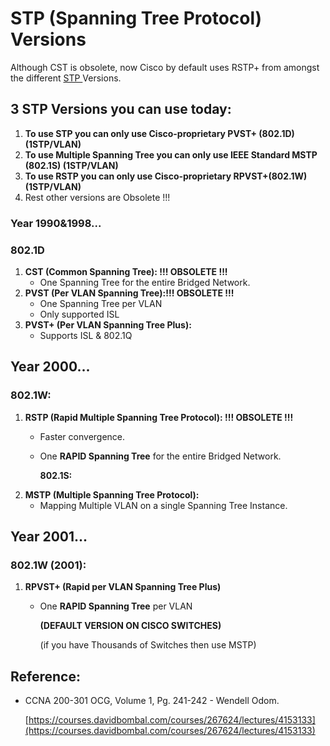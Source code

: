 # STP \(Spanning Tree Protocol\) Versions

Although CST is obsolete, now Cisco by default uses RSTP+ from amongst the different [STP ](https://app.gitbook.com/@mudassirs46/s/network-fundamentals/~/drafts/-MRZ8l67L5MHnaQIEh9W/stp-spanning-tree-protocol)Versions.

## 3 STP Versions you can use today:

1. **To use STP you can only use Cisco-proprietary PVST+ \(802.1D\) \(1STP/VLAN\)**
2. **To use Multiple Spanning Tree you can only use IEEE Standard MSTP \(802.1S\) \(1STP/VLAN\)**
3. **To use RSTP you can only use Cisco-proprietary RPVST+\(802.1W\) \(1STP/VLAN\)**
4. Rest other versions are Obsolete !!!

### Year 1990&1998...

### 802.1D

1. **CST \(Common Spanning Tree\): !!! OBSOLETE !!!**
   * One Spanning Tree for the entire Bridged Network. 
2. **PVST \(Per VLAN Spanning Tree\):!!! OBSOLETE !!!**
   * One Spanning Tree per VLAN
   * Only supported ISL
3. **PVST+ \(Per VLAN Spanning Tree Plus\):**
   * Supports ISL & 802.1Q

## Year 2000...

### 802.1W:

1. **RSTP \(Rapid Multiple Spanning Tree Protocol\): !!! OBSOLETE !!!**
   * Faster convergence.
   * One **RAPID Spanning Tree** for the entire Bridged Network. 

     **802.1S:**
2. **MSTP \(Multiple Spanning Tree Protocol\):**
   * Mapping Multiple VLAN on a single Spanning Tree Instance.

## Year 2001...

### 802.1W \(2001\):

1. **RPVST+ \(Rapid per VLAN Spanning Tree Plus\)**
   * One **RAPID Spanning Tree** per VLAN

     **\(DEFAULT VERSION ON CISCO SWITCHES\)**

     \(if you have Thousands of Switches then use MSTP\)

## Reference:

* CCNA 200-301 OCG, Volume 1, Pg. 241-242 - Wendell Odom.

  [https://courses.davidbombal.com/courses/267624/lectures/4153133](https://courses.davidbombal.com/courses/267624/lectures/4153133)

